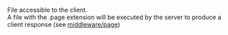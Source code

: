 File accessible to the client.  
A file with the .page extension will be executed by the server to produce a client response (see [middleware/page](../server/Router/middleware/page))
